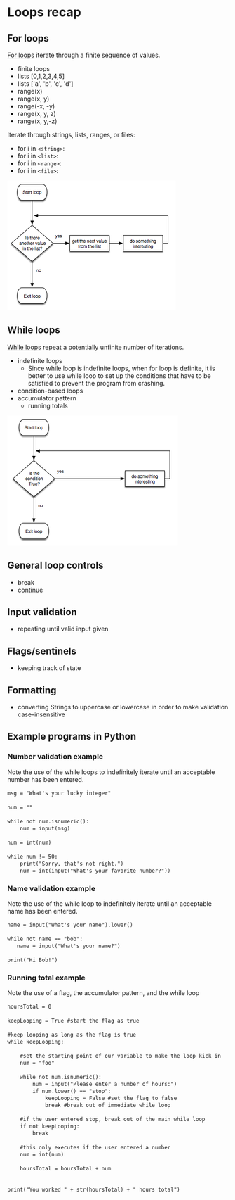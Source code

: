 # Loops recap

## For loops

[For loops](For_loops "wikilink") iterate through a finite sequence of
values.

- finite loops
- lists \[0,1,2,3,4,5\]
- lists \[\'a\', \'b\', \'c\', \'d\'\]
- range(x)
- range(x, y)
- range(-x, -y)
- range(x, y, z)
- range(x, y,-z)

Iterate through strings, lists, ranges, or files:

- for i in `<string>`:
- for i in `<list>`:
- for i in `<range>`:
- for i in `<file>`:

![For loop flow chart](./images/loops/For_loops_in_Python_flow_chart.png "For_loops_in_Python_flow_chart.png")

## While loops

[While loops](While_loops "wikilink") repeat a potentially unfinite
number of iterations.

- indefinite loops
  - Since while loop is indefinite loops, when for loop is definite,
    it is better to use while loop to set up the conditions that
    have to be satisfied to prevent the program from crashing.
- condition-based loops
- accumulator pattern
  - running totals

![While loop flow chart](./images/loops/While_loop_flow_chart.png "While_loop_flow_chart.png")

## General loop controls

- break
- continue

## Input validation

- repeating until valid input given

## Flags/sentinels

- keeping track of state

## Formatting

- converting Strings to uppercase or lowercase in order to make
  validation case-insensitive

## Example programs in Python

### Number validation example

Note the use of the while loops to indefinitely iterate until an
acceptable number has been entered.

```
msg = "What's your lucky integer"

num = ""

while not num.isnumeric():
    num = input(msg)

num = int(num)

while num != 50:
    print("Sorry, that's not right.")
    num = int(input("What's your favorite number?"))
```

### Name validation example

Note the use of the while loop to indefinitely iterate until an
acceptable name has been entered.

```
name = input("What's your name").lower()

while not name == "bob":
   name = input("What's your name?")

print("Hi Bob!")
```

### Running total example

Note the use of a flag, the accumulator pattern, and the while loop

```
hoursTotal = 0

keepLooping = True #start the flag as true

#keep looping as long as the flag is true
while keepLooping:

    #set the starting point of our variable to make the loop kick in
    num = "foo"

    while not num.isnumeric():
        num = input("Please enter a number of hours:")
        if num.lower() == "stop":
            keepLooping = False #set the flag to false
            break #break out of immediate while loop

    #if the user entered stop, break out of the main while loop
    if not keepLooping:
        break

    #this only executes if the user entered a number
    num = int(num)

    hoursTotal = hoursTotal + num


print("You worked " + str(hoursTotal) + " hours total")
```
